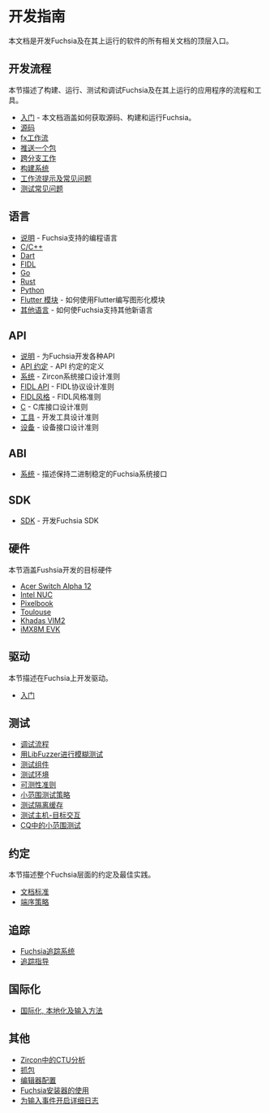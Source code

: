 <!-- # Development guides

This document is a top-level entry point to all of Fuchsia documentation related
to developing Fuchsia and software running on Fuchsia.
-->
# 开发指南

本文档是开发Fuchsia及在其上运行的软件的所有相关文档的顶层入口。
<!--
## Developer workflow

This sections describes the workflows and tools for building, running, testing
and debugging Fuchsia and programs running on Fuchsia.
-->
## 开发流程
本节描述了构建、运行、测试和调试Fuchsia及在其上运行的应用程序的流程和工具。

<!--
 - [Getting started](/docs/get-started/README.md) - This document
   covers getting the source, building and running Fuchsia.
 - [Source code](/docs/get-started/get_fuchsia_source.md)
 - [fx workflows](build/fx.md)
 - [Pushing a package](/docs/concepts/packages/package_update.md)
 - [Working across different petals](source_code/working_across_petals.md)
 - [Build system](/docs/concepts/build_system/index.md)
 - [Workflow tips and FAQ](source_code/workflow_tips_and_faq.md)
 - [Testing FAQ](testing/faq.md)
-->
 - [入门](/docs/get-started/README.md) - 本文档涵盖如何获取源码、构建和运行Fuchsia。
 - [源码](/docs/get-started/get_fuchsia_source.md)
 - [fx工作流](build/fx.md)
 - [推送一个包](/docs/concepts/packages/package_update.md)
 - [跨分支工作](source_code/working_across_petals.md)
 - [构建系统](/docs/concepts/build_system/index.md)
 - [工作流提示及常见问题](source_code/workflow_tips_and_faq.md)
 - [测试常见问题](testing/faq.md)

<!--
## Languages

 - [README](languages/README.md) - Language usage in Fuchsia
 - [C/C++](languages/c-cpp/README.md)
 - [Dart](languages/dart/README.md)
 - [FIDL](languages/fidl/README.md)
 - [Go](languages/go/README.md)
 - [Rust](languages/rust/README.md)
 - [Python](languages/python/README.md)
 - [Flutter modules](languages/dart/mods.md) - how to write a graphical module
   using Flutter
 - [New language](languages/new/README.md) - how to bring a new language to Fuchsia
-->

## 语言
 - [说明](languages/README.md) - Fuchsia支持的编程语言
 - [C/C++](languages/c-cpp/README.md)
 - [Dart](languages/dart/README.md)
 - [FIDL](languages/fidl/README.md)
 - [Go](languages/go/README.md)
 - [Rust](languages/rust/README.md)
 - [Python](languages/python/README.md)
 - [Flutter 模块](languages/dart/mods.md) - 如何使用Flutter编写图形化模块
 - [其他语言](languages/new/README.md) - 如何使Fuchsia支持其他新语言

<!--
## API

 - [README](/docs/concepts/api/README.md) - Developing APIs for Fuchsia
 - [API Council](/docs/contribute/governance/api_council.md) - Definition of the API council
 - [System](/docs/concepts/api/system.md) - Rubric for designing the Zircon System Interface
 - [FIDL API][fidl-api] - Rubric for designing FIDL protocols
 - [FIDL style][fidl-style] - FIDL style rubric
 - [C](/docs/concepts/api/c.md) - Rubric for designing C library interfaces
 - [Tools](/docs/concepts/api/tools.md) - Rubrics for designing developer tools
 - [Devices](/docs/concepts/api/device_interfaces.md) - Rubric for designing device interfaces
-->
## API

 - [说明](/docs/concepts/api/README.md) - 为Fuchsia开发各种API
 - [API 约定](/docs/contribute/governance/api_council.md) - API 约定的定义
 - [系统](/docs/concepts/api/system.md) - Zircon系统接口设计准则
 - [FIDL API][fidl-api] - FIDL协议设计准则
 - [FIDL风格][fidl-style] - FIDL风格准则
 - [C](/docs/concepts/api/c.md) - C库接口设计准则
 - [工具](/docs/concepts/api/tools.md) - 开发工具设计准则
 - [设备](/docs/concepts/api/device_interfaces.md) - 设备接口设计准则

<!--
## ABI

 - [System](/docs/concepts/system/abi/system.md) - Describes scope of the binary-stable Fuchsia System Interface
-->

## ABI

 - [系统](/docs/concepts/system/abi/system.md) - 描述保持二进制稳定的Fuchsia系统接口

<!--
## SDK

 - [SDK](idk/README.md) - information about developing the Fuchsia SDK
-->
## SDK

 - [SDK](idk/README.md) - 开发Fuchsia SDK

<!--
## Hardware

This section covers Fuchsia development hardware targets.

 - [Acer Switch Alpha 12][acer_12]
 - [Intel NUC][intel-nuc]
 - [Pixelbook][pixelbook]
 - [Toulouse][toulouse]
 - [Khadas VIM2][khadas-vim]
 - [iMX8M EVK][imx8mevk]
-->
## 硬件

本节涵盖Fushsia开发的目标硬件

 - [Acer Switch Alpha 12][acer_12]
 - [Intel NUC][intel-nuc]
 - [Pixelbook][pixelbook]
 - [Toulouse][toulouse]
 - [Khadas VIM2][khadas-vim]
 - [iMX8M EVK][imx8mevk]

<!--
## Drivers

This section covers developing drivers on Fuchsia.

 - [Getting started][drivers-start]
-->
## 驱动

本节描述在Fuchsia上开发驱动。

 - [入门][drivers-start]
 
 <!--
## Testing

 - [Debugging workflow](/docs/development/debugging/debugging.md)
 - [Fuzz testing with LibFuzzer](/docs/development/testing/fuzzing/overview.md)
 - [Test components](/docs/concepts/testing/v1_test_component.md)
 - [Test environments](/docs/concepts/testing/environments.md)
 - [Testability rubrics](/docs/concepts/testing/testability_rubric.md)
 - [Test flake policy](/docs/concepts/testing/test_flake_policy.md)
 - [Testing Isolated Cache Storage](/docs/concepts/testing/testing_isolated_cache_storage.md)
 - [Host-target interaction tests](/docs/development/testing/host_target_interaction_tests.md)
 - [Testing for Flakiness in CQ](/docs/development/testing/testing_for_flakiness_in_cq.md)
-->
## 测试

 - [调试流程](/docs/development/debugging/debugging.md)
 - [用LibFuzzer进行模糊测试](/docs/development/testing/fuzzing/overview.md)
 - [测试组件](/docs/concepts/testing/v1_test_component.md)
 - [测试环境](/docs/concepts/testing/environments.md)
 - [可测性准则](/docs/concepts/testing/testability_rubric.md)
 - [小范围测试策略](/docs/concepts/testing/test_flake_policy.md)
 - [测试隔离缓存](/docs/concepts/testing/testing_isolated_cache_storage.md)
 - [测试主机-目标交互](/docs/development/testing/host_target_interaction_tests.md)
 - [CQ中的小范围测试](/docs/development/testing/testing_for_flakiness_in_cq.md)

<!--
## Conventions

This section covers Fuchsia-wide conventions and best practices.

 - [Documentation standards](/docs/contribute/docs/documentation-standards.md)
 - [Endian policy](/docs/development/languages/endian.md)
-->

## 约定

本节描述整个Fuchsia层面的约定及最佳实践。

 - [文档标准](/docs/contribute/docs/documentation-standards.md)
 - [端序策略](/docs/development/languages/endian.md)

<!--
## Tracing

 - [Fuchsia tracing system](/docs/concepts/tracing/README.md)
 - [Tracing guides](/docs/development/tracing/README.md)
-->

## 追踪

 - [Fuchsia追踪系统](/docs/concepts/tracing/README.md)
 - [追踪指导](/docs/development/tracing/README.md)

<!--
## Internationalization

 - [Internationalization, localization and input methods](internationalization/README.md)
-->
## 国际化

 - [国际化, 本地化及输入方法](internationalization/README.md)

<!--
## Miscellaneous

 - [CTU analysis in Zircon](kernel/ctu_analysis.md)
 - [Packet capture](debugging/packet_capture.md)
 - [Editor configurations](/docs/development/editors/README.md)
 - [Using the Fuchsia Installer](/docs/development/hardware/installer.md)
 - [Enable verbose logging for input events](/docs/development/components/v1/verbose_logging.md)
-->
## 其他

 - [Zircon中的CTU分析](kernel/ctu_analysis.md)
 - [抓包](debugging/packet_capture.md)
 - [编辑器配置](/docs/development/editors/README.md)
 - [Fuchsia安装器的使用](/docs/development/hardware/installer.md)
 - [为输入事件开启详细日志](/docs/development/components/v1/verbose_logging.md)

[acer_12]: /docs/development/hardware/acer12.md "Acer 12"
[pixelbook]: /docs/development/hardware/pixelbook.md "Pixelbook"
[toulouse]: /docs/development/hardware/toulouse.md "Toulouse"
[khadas-vim]: /docs/development/hardware/khadas-vim.md "Khadas VIM2"
[imx8mevk]: /docs/development/hardware/imx8mevk.md "iMX8M EVK"
[intel-nuc]: /docs/development/hardware/intel_nuc.md "Intel NUC"
[fidl-style]: /docs/development/languages/fidl/guides/style.md
[fidl-api]: /docs/concepts/api/fidl.md
[drivers-start]: /docs/development/drivers/developer_guide/driver-development.md
